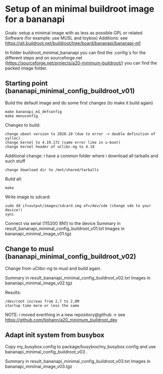 Setup of an minimal buildroot image for a bananapi
==================================================

Goals: setup a minimal image with as less as possible GPL or related Software (for example: use MUSL and toybox)
Additions: see https://git.buildroot.net/buildroot/tree/board/bananapi/bananapi-m1

In folder buildroot_minimal_bananapi you can find the .config`s for the different steps and on sourceforge.net (https://sourceforge.net/projects/a20-minimum-buildroot/) you can find the packed image folder.


Starting point (bananapi_minimal_config_buildroot_v01)
------------------------------------------------------

Build the default image and do some first changes (to make it build again)

	make bananapi_m1_defconfig
	make menuconfig

Changes to build:

	change uboot version to 2020.10 (due to error -> double definition of yylloc)
	change kernel to 4.19.172 (same error like in u-boot)
	change kernel header of uClibc-ng to 4.19

Additional change: i have a common folder where i download all tarballs and such stuff

	change download dir to /mnt/shared/tarballs

Build all:

	make

Write image to sdcard:

	sudo dd if=output/images/sdcard.img of=/dev/sde (change sde to your device!)
	sync

Connect via serial (115200 8N1) to the device
Summary in result_bananapi_minimal_config_buildroot_v01.txt
Images in bananapi_minimal_image_v01.tgz


Change to musl (bananapi_minimal_config_buildroot_v02)
------------------------------------------------------

Change from uClibc-ng to musl and build again.

Summary in result_bananapi_minimal_config_buildroot_v02.txt
Images in bananapi_minimal_image_v02.tgz

Results:

	/dev/root increas from 2,7 to 2,8M
	startup time more or less the same



NOTE: i moved everthing in a new repository@github -> see https://github.com/tjohann/a20_minimum_buildroot_dev


Adapt init system from busybox
------------------------------

Copy my_busybox.config to package/busybox/my_busybox.config and use bananapi_minimal_config_buildroot_v03 .

Summary in result_bananapi_minimal_config_buildroot_v03.txt
Images in bananapi_minimal_image_v03.tgz
